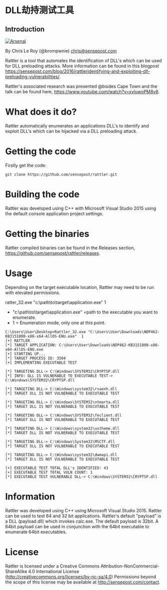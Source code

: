 # DLL劫持测试工具
## Introduction

[![Arsenal](https://rawgit.com/toolswatch/badges/master/arsenal/2017.svg)](http://www.toolswatch.org/2017/06/the-black-hat-arsenal-usa-2017-phenomenal-line-up-announced/)


By Chris Le Roy (@brompwnie) chris@sensepost.com

Rattler is a tool that automates the identification of DLL's which can be used for DLL preloading attacks. More information can be found in this blogpost https://sensepost.com/blog/2016/rattleridentifying-and-exploiting-dll-preloading-vulnerabilities/.

Rattler's associated research was presented @bsides Cape Town and the talk can be found here, https://www.youtube.com/watch?v=xvluwoPM8v8.


# What does it do?
Rattler automatically enumerates an applications DLL's to identify and exploit DLL's which can be hijacked via a DLL preloading attack.


# Getting the code

Firstly get the code:
```
git clone https://github.com/sensepost/rattler.git
```

# Building the code

Rattler was developed using C++ with Microsoft Visual Studio 2015 using the default console application project settings.

# Getting the binaries

Rattler compiled binaries can be found in the Releases section, https://github.com/sensepost/rattler/releases.

# Usage

Depending on the target executable location, Rattler may need to be run with elevated permissions.

ratter_32.exe "c:\path\to\target\application.exe" 1

* "c:\path\to\target\application.exe" =path to the executable you want to enumerate.
* 1 = Enumeration mode, only one at this point.

```
C:\Users\User\Desktop>Rattler_32.exe "C:\Users\User\Downloads\NDP462-KB3151800-x86-x64-AllOS-ENU.exe"  1
[+] RATTLER
[*] TARGET APPLICATION: C:\Users\User\Downloads\NDP462-KB3151800-x86-x64-AllOS-ENU.exe
[+] STARTING UP...
[*] TARGET PROCESS ID: 3504
[+] IMPLEMENTING EXECUTABLE TEST

[*] TARGETING DLL-> C:\Windows\SYSTEM32\CRYPTSP.dll
[*] INFO: DLL IS VULNERABLE TO EXECUTABLE TEST-> C:\Windows\SYSTEM32\CRYPTSP.dll

[*] TARGETING DLL-> C:\Windows\system32\rsaenh.dll
[*] TARGET DLL IS NOT VULNERABLE TO EXECUTABLE TEST

[*] TARGETING DLL-> C:\Windows\SYSTEM32\ntmarta.dll
[*] TARGET DLL IS NOT VULNERABLE TO EXECUTABLE TEST

[*] TARGETING DLL-> C:\Windows\SYSTEM32\feclient.dll
[*] TARGET DLL IS NOT VULNERABLE TO EXECUTABLE TEST

[*] TARGETING DLL-> C:\Windows\system32\uxtheme.dll
[*] TARGET DLL IS NOT VULNERABLE TO EXECUTABLE TEST

[*] TARGETING DLL-> C:\Windows\System32\MSCTF.dll
[*] TARGET DLL IS NOT VULNERABLE TO EXECUTABLE TEST

[*] TARGETING DLL-> C:\Windows\system32\dwmapi.dll
[*] TARGET DLL IS NOT VULNERABLE TO EXECUTABLE TEST

[+] EXECUTABLE TEST TOTAL DLL's IDENTIFIED: 43
[+] EXECUTABLE TEST TOTAL VULN COUNT: 1
[*] EXECUTABLE TEST VULNERABLE DLL-> C:\Windows\SYSTEM32\CRYPTSP.dll

```


# Information

Rattler was developed using C++ using Microsoft Visual Studio 2015. Rattler can be used to test 64 and 32 bit applications. Rattler's default "payload" is a DLL (payload.dll) which invokes calc.exe. The default payload is 32bit. A 64bit payload can be used in conjunction with the 64bit executable to enumerate 64bit executables.

# License

Rattler is licensed under a Creative Commons Attribution-NonCommercial-ShareAlike 4.0 International License (http://creativecommons.org/licenses/by-nc-sa/4.0) Permissions beyond the scope of this license may be available at http://sensepost.com/contact.
